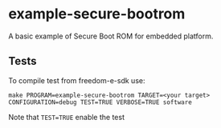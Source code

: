# example-secure-bootrom
A basic example of Secure Boot ROM for embedded platform.



## Tests
To compile test from freedom-e-sdk use:

```
make PROGRAM=example-secure-bootrom TARGET=<your target> CONFIGURATION=debug TEST=TRUE VERBOSE=TRUE software
```

Note that `TEST=TRUE` enable the test
 